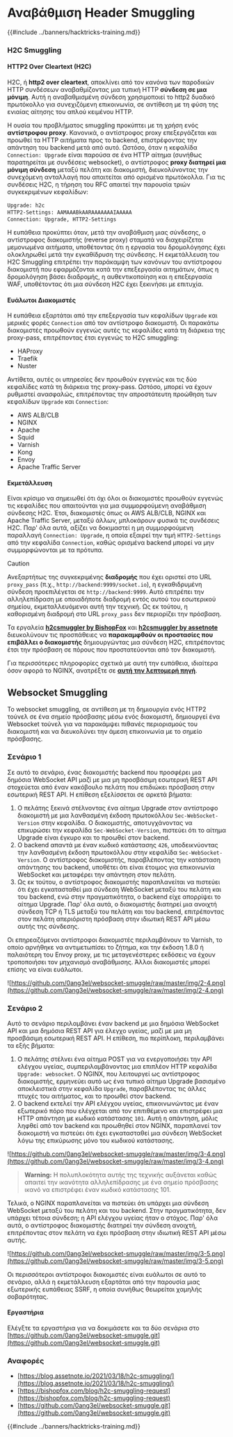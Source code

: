 # Αναβάθμιση Header Smuggling

{{#include ../banners/hacktricks-training.md}}

### H2C Smuggling <a href="#http2-over-cleartext-h2c" id="http2-over-cleartext-h2c"></a>

#### HTTP2 Over Cleartext (H2C) <a href="#http2-over-cleartext-h2c" id="http2-over-cleartext-h2c"></a>

H2C, ή **http2 over cleartext**, αποκλίνει από τον κανόνα των παροδικών HTTP συνδέσεων αναβαθμίζοντας μια τυπική HTTP **σύνδεση σε μια μόνιμη**. Αυτή η αναβαθμισμένη σύνδεση χρησιμοποιεί το http2 δυαδικό πρωτόκολλο για συνεχιζόμενη επικοινωνία, σε αντίθεση με τη φύση της ενιαίας αίτησης του απλού κειμένου HTTP.

Η ουσία του προβλήματος smuggling προκύπτει με τη χρήση ενός **αντίστροφου proxy**. Κανονικά, ο αντίστροφος proxy επεξεργάζεται και προωθεί τα HTTP αιτήματα προς το backend, επιστρέφοντας την απάντηση του backend μετά από αυτό. Ωστόσο, όταν η κεφαλίδα `Connection: Upgrade` είναι παρούσα σε ένα HTTP αίτημα (συνήθως παρατηρείται με συνδέσεις websocket), ο αντίστροφος **proxy διατηρεί μια μόνιμη σύνδεση** μεταξύ πελάτη και διακομιστή, διευκολύνοντας την συνεχόμενη ανταλλαγή που απαιτείται από ορισμένα πρωτόκολλα. Για τις συνδέσεις H2C, η τήρηση του RFC απαιτεί την παρουσία τριών συγκεκριμένων κεφαλίδων:
```
Upgrade: h2c
HTTP2-Settings: AAMAAABkAARAAAAAAAIAAAAA
Connection: Upgrade, HTTP2-Settings
```
Η ευπάθεια προκύπτει όταν, μετά την αναβάθμιση μιας σύνδεσης, ο αντίστροφος διακομιστής (reverse proxy) σταματά να διαχειρίζεται μεμονωμένα αιτήματα, υποθέτοντας ότι η εργασία του δρομολόγησης έχει ολοκληρωθεί μετά την εγκαθίδρυση της σύνδεσης. Η εκμετάλλευση του H2C Smuggling επιτρέπει την παράκαμψη των κανόνων του αντίστροφου διακομιστή που εφαρμόζονται κατά την επεξεργασία αιτημάτων, όπως η δρομολόγηση βάσει διαδρομής, η αυθεντικοποίηση και η επεξεργασία WAF, υποθέτοντας ότι μια σύνδεση H2C έχει ξεκινήσει με επιτυχία.

#### Ευάλωτοι Διακομιστές <a href="#exploitation" id="exploitation"></a>

Η ευπάθεια εξαρτάται από την επεξεργασία των κεφαλίδων `Upgrade` και μερικές φορές `Connection` από τον αντίστροφο διακομιστή. Οι παρακάτω διακομιστές προωθούν εγγενώς αυτές τις κεφαλίδες κατά τη διάρκεια της proxy-pass, επιτρέποντας έτσι εγγενώς το H2C smuggling:

- HAProxy
- Traefik
- Nuster

Αντίθετα, αυτές οι υπηρεσίες δεν προωθούν εγγενώς και τις δύο κεφαλίδες κατά τη διάρκεια της proxy-pass. Ωστόσο, μπορεί να έχουν ρυθμιστεί ανασφαλώς, επιτρέποντας την απροστάτευτη προώθηση των κεφαλίδων `Upgrade` και `Connection`:

- AWS ALB/CLB
- NGINX
- Apache
- Squid
- Varnish
- Kong
- Envoy
- Apache Traffic Server

#### Εκμετάλλευση <a href="#exploitation" id="exploitation"></a>

Είναι κρίσιμο να σημειωθεί ότι όχι όλοι οι διακομιστές προωθούν εγγενώς τις κεφαλίδες που απαιτούνται για μια συμμορφούμενη αναβάθμιση σύνδεσης H2C. Έτσι, διακομιστές όπως οι AWS ALB/CLB, NGINX και Apache Traffic Server, μεταξύ άλλων, μπλοκάρουν φυσικά τις συνδέσεις H2C. Παρ' όλα αυτά, αξίζει να δοκιμαστεί η μη συμμορφούμενη παραλλαγή `Connection: Upgrade`, η οποία εξαιρεί την τιμή `HTTP2-Settings` από την κεφαλίδα `Connection`, καθώς ορισμένα backend μπορεί να μην συμμορφώνονται με τα πρότυπα.

> [!CAUTION]
> Ανεξαρτήτως της συγκεκριμένης **διαδρομής** που έχει οριστεί στο URL `proxy_pass` (π.χ., `http://backend:9999/socket.io`), η εγκαθιδρυμένη σύνδεση προεπιλέγεται σε `http://backend:9999`. Αυτό επιτρέπει την αλληλεπίδραση με οποιαδήποτε διαδρομή εντός αυτού του εσωτερικού σημείου, εκμεταλλευόμενοι αυτή την τεχνική. Ως εκ τούτου, η καθορισμένη διαδρομή στο URL `proxy_pass` δεν περιορίζει την πρόσβαση.

Τα εργαλεία [**h2csmuggler by BishopFox**](https://github.com/BishopFox/h2csmuggler) και [**h2csmuggler by assetnote**](https://github.com/assetnote/h2csmuggler) διευκολύνουν τις προσπάθειες να **παρακαμφθούν οι προστασίες που επιβάλλει ο διακομιστής** δημιουργώντας μια σύνδεση H2C, επιτρέποντας έτσι την πρόσβαση σε πόρους που προστατεύονται από τον διακομιστή.

Για περισσότερες πληροφορίες σχετικά με αυτή την ευπάθεια, ιδιαίτερα όσον αφορά το NGINX, ανατρέξτε σε [**αυτή την λεπτομερή πηγή**](../network-services-pentesting/pentesting-web/nginx.md#proxy_set_header-upgrade-and-connection).

## Websocket Smuggling

Το websocket smuggling, σε αντίθεση με τη δημιουργία ενός HTTP2 τούνελ σε ένα σημείο πρόσβασης μέσω ενός διακομιστή, δημιουργεί ένα Websocket τούνελ για να παρακάμψει πιθανές περιορισμούς του διακομιστή και να διευκολύνει την άμεση επικοινωνία με το σημείο πρόσβασης.

### Σενάριο 1

Σε αυτό το σενάριο, ένας διακομιστής backend που προσφέρει μια δημόσια WebSocket API μαζί με μια μη προσβάσιμη εσωτερική REST API στοχεύεται από έναν κακόβουλο πελάτη που επιδιώκει πρόσβαση στην εσωτερική REST API. Η επίθεση εξελίσσεται σε αρκετά βήματα:

1. Ο πελάτης ξεκινά στέλνοντας ένα αίτημα Upgrade στον αντίστροφο διακομιστή με μια λανθασμένη έκδοση πρωτοκόλλου `Sec-WebSocket-Version` στην κεφαλίδα. Ο διακομιστής, αποτυγχάνοντας να επικυρώσει την κεφαλίδα `Sec-WebSocket-Version`, πιστεύει ότι το αίτημα Upgrade είναι έγκυρο και το προωθεί στον backend.
2. Ο backend απαντά με έναν κωδικό κατάστασης `426`, υποδεικνύοντας την λανθασμένη έκδοση πρωτοκόλλου στην κεφαλίδα `Sec-WebSocket-Version`. Ο αντίστροφος διακομιστής, παραβλέποντας την κατάσταση απάντησης του backend, υποθέτει ότι είναι έτοιμος για επικοινωνία WebSocket και μεταφέρει την απάντηση στον πελάτη.
3. Ως εκ τούτου, ο αντίστροφος διακομιστής παραπλανείται να πιστεύει ότι έχει εγκατασταθεί μια σύνδεση WebSocket μεταξύ του πελάτη και του backend, ενώ στην πραγματικότητα, ο backend είχε απορρίψει το αίτημα Upgrade. Παρ' όλα αυτά, ο διακομιστής διατηρεί μια ανοιχτή σύνδεση TCP ή TLS μεταξύ του πελάτη και του backend, επιτρέποντας στον πελάτη απεριόριστη πρόσβαση στην ιδιωτική REST API μέσω αυτής της σύνδεσης.

Οι επηρεαζόμενοι αντίστροφοι διακομιστές περιλαμβάνουν το Varnish, το οποίο αρνήθηκε να αντιμετωπίσει το ζήτημα, και την έκδοση 1.8.0 ή παλαιότερη του Envoy proxy, με τις μεταγενέστερες εκδόσεις να έχουν τροποποιήσει τον μηχανισμό αναβάθμισης. Άλλοι διακομιστές μπορεί επίσης να είναι ευάλωτοι.

![https://github.com/0ang3el/websocket-smuggle/raw/master/img/2-4.png](https://github.com/0ang3el/websocket-smuggle/raw/master/img/2-4.png)

### Σενάριο 2

Αυτό το σενάριο περιλαμβάνει έναν backend με μια δημόσια WebSocket API και μια δημόσια REST API για έλεγχο υγείας, μαζί με μια μη προσβάσιμη εσωτερική REST API. Η επίθεση, πιο περίπλοκη, περιλαμβάνει τα εξής βήματα:

1. Ο πελάτης στέλνει ένα αίτημα POST για να ενεργοποιήσει την API ελέγχου υγείας, συμπεριλαμβάνοντας μια επιπλέον HTTP κεφαλίδα `Upgrade: websocket`. Ο NGINX, που λειτουργεί ως αντίστροφος διακομιστής, ερμηνεύει αυτό ως ένα τυπικό αίτημα Upgrade βασισμένο αποκλειστικά στην κεφαλίδα `Upgrade`, παραβλέποντας τις άλλες πτυχές του αιτήματος, και το προωθεί στον backend.
2. Ο backend εκτελεί την API ελέγχου υγείας, επικοινωνώντας με έναν εξωτερικό πόρο που ελέγχεται από τον επιτιθέμενο και επιστρέφει μια HTTP απάντηση με κωδικό κατάστασης `101`. Αυτή η απάντηση, μόλις ληφθεί από τον backend και προωθηθεί στον NGINX, παραπλανεί τον διακομιστή να πιστεύει ότι έχει εγκατασταθεί μια σύνδεση WebSocket λόγω της επικύρωσης μόνο του κωδικού κατάστασης.

![https://github.com/0ang3el/websocket-smuggle/raw/master/img/3-4.png](https://github.com/0ang3el/websocket-smuggle/raw/master/img/3-4.png)

> **Warning:** Η πολυπλοκότητα αυτής της τεχνικής αυξάνεται καθώς απαιτεί την ικανότητα αλληλεπίδρασης με ένα σημείο πρόσβασης ικανό να επιστρέφει έναν κωδικό κατάστασης 101.

Τελικά, ο NGINX παραπλανείται να πιστεύει ότι υπάρχει μια σύνδεση WebSocket μεταξύ του πελάτη και του backend. Στην πραγματικότητα, δεν υπάρχει τέτοια σύνδεση; η API ελέγχου υγείας ήταν ο στόχος. Παρ' όλα αυτά, ο αντίστροφος διακομιστής διατηρεί την σύνδεση ανοιχτή, επιτρέποντας στον πελάτη να έχει πρόσβαση στην ιδιωτική REST API μέσω αυτής.

![https://github.com/0ang3el/websocket-smuggle/raw/master/img/3-5.png](https://github.com/0ang3el/websocket-smuggle/raw/master/img/3-5.png)

Οι περισσότεροι αντίστροφοι διακομιστές είναι ευάλωτοι σε αυτό το σενάριο, αλλά η εκμετάλλευση εξαρτάται από την παρουσία μιας εξωτερικής ευπάθειας SSRF, η οποία συνήθως θεωρείται χαμηλής σοβαρότητας.

#### Εργαστήρια

Ελέγξτε τα εργαστήρια για να δοκιμάσετε και τα δύο σενάρια στο [https://github.com/0ang3el/websocket-smuggle.git](https://github.com/0ang3el/websocket-smuggle.git)

### Αναφορές

- [https://blog.assetnote.io/2021/03/18/h2c-smuggling/](https://blog.assetnote.io/2021/03/18/h2c-smuggling/)
- [https://bishopfox.com/blog/h2c-smuggling-request](https://bishopfox.com/blog/h2c-smuggling-request)
- [https://github.com/0ang3el/websocket-smuggle.git](https://github.com/0ang3el/websocket-smuggle.git)

{{#include ../banners/hacktricks-training.md}}
